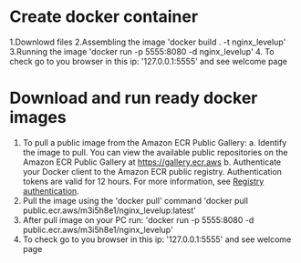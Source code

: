 # Create docker container 
1.Downlowd files 
2.Assembling the image
'docker build . -t nginx_levelup'
3.Running the image
'docker run -p 5555:8080 -d nginx_levelup'
4. To check go to you browser in this ip: '127.0.0.1:5555' and see welcome page


# Download and run ready docker images
1. To pull a public image from the Amazon ECR Public Gallery:
  a. Identify the image to pull. You can view the available public repositories on the Amazon ECR Public Gallery at https://gallery.ecr.aws
  b. Authenticate your Docker client to the Amazon ECR public registry. Authentication tokens are valid for 12 hours. For more information, see [Registry authentication](https://docs.aws.amazon.com/AmazonECR/latest/public/public-registries.html#public-registry-auth).
2. Pull the image using the 'docker pull' command 
'docker pull public.ecr.aws/m3i5h8e1/nginx_levelup:latest'
3. After pull image on your PC run:
'docker run -p 5555:8080 -d public.ecr.aws/m3i5h8e1/nginx_levelup'
4. To check go to you browser in this ip: '127.0.0.1:5555' and see welcome page
